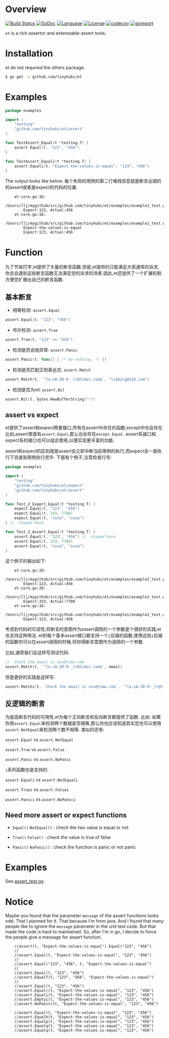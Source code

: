# Overview

[![Build Status](https://travis-ci.org/tinyhubs/assert.svg?branch=master)](https://travis-ci.org/tinyhubs/assert)
[![GoDoc](https://godoc.org/github.com/tinyhubs/assert?status.svg)](https://godoc.org/github.com/tinyhubs/assert)
[![Language](https://img.shields.io/badge/language-go-lightgrey.svg)](https://github.com/tinyhubs/assert)
[![License](https://img.shields.io/badge/license-New%20BSD-yellow.svg?style=flat)](LICENSE)
[![codecov](https://codecov.io/gh/tinyhubs/assert/branch/master/graph/badge.svg)](https://codecov.io/gh/tinyhubs/assert)
[![goreport](https://www.goreportcard.com/badge/github.com/tinyhubs/assert)](https://www.goreportcard.com/report/github.com/tinyhubs/assert)

`et` is a rich assertor and extensiable assert tools.

# Installation

et do not required the others package.

```bash
$ go get -u github.com/tinyhubs/et
```

# Examples

```go
package examples

import (
	"testing"
	"github.com/tinyhubs/et/assert"
)

func TestAssert_Equal(t *testing.T) {
	assert.Equal(t, "123", "456")
}

func TestAssert_Equali(t *testing.T) {
	assert.Equali(t, "Expect-the-values-is-equal", "123", "456")
}
```

The output looks like below. 每个失败的用例的第二行堆栈信息就是断言出错的的assert或者是expect的代码的位置.

```text
	et-core.go:16:
		/Users/llj/mygithub/src/github.com/tinyhubs/et/examples/example1_test.go:9
		Expect:123, Actual:456
	et-core.go:18:
		/Users/llj/mygithub/src/github.com/tinyhubs/et/examples/example1_test.go:13
		Expect-the-values-is-equal
		Expect:123, Actual:456
```

# Function

为了节省打字,et提供了大量的断言函数.但是,et提供的只能满足大家通常的诉求,
你总会遇到这些断言函数无法满足您的诉求的场景.因此,et还提供了一个扩展机制方便您扩展出自己的断言函数.

## 基本断言

- 相等检测: `assert.Equal`

```go
assert.Equal(t, "123", "456")
```

- 布尔检测: `assert.True`

```go
assert.True(t, "123" == "456")
```

- 检测是否会抛异常: `assert.Panic`

```go
assert.Panic(t, func() { /* Do nothing. */ })
```

- 检测是否匹配正则表达式: `assert.Match`

```go
assert.Match(t, `^[a-zA-Z0-9-_]+@timo\.com$`, "libbylg@126.com")
```

- 检测是否为nil: `assert.Nil`

```go
assert.Nil(t, bytes.NewBufferString(""))
```

## assert vs expect

et提供了assert和expect两套接口,所有在assert中存在的函数,except中也会存在.
比如,assert里面有`assert.Equal`,那么也会存在`except.Equal`.
assert系接口和expect系的接口也可以组合使用,以便实现更丰富的功能.

assert和expect的区别就是assert会立即中断当前用例的执行,而expect会一直执行下去直到用例执行完毕.
下面有个例子,注意检查行号:

```go
package examples

import (
	"testing"
	"github.com/tinyhubs/et/expect"
	"github.com/tinyhubs/et/assert"
)

func Test_2_Expect_Equal(t *testing.T) {
	expect.Equal(t, "123", "456")
	expect.Equal(t, 333, 7788)
	expect.Equal(t, "sina", "sina")
} //  stoped here

func Test_2_Assert_Equal(t *testing.T) {
	assert.Equal(t, "123", "456") //  stoped here
	assert.Equal(t, 333, 7788)
	assert.Equal(t, "sina", "sina")
}
```

这个例子的输出如下:

```
	et-core.go:28:
		/Users/llj/mygithub/src/github.com/tinyhubs/et/examples/example2_test.go:10
		Expect:123, Actual:456
	et-core.go:28:
		/Users/llj/mygithub/src/github.com/tinyhubs/et/examples/example2_test.go:11
		Expect:333, Actual:7788
	et-core.go:16:
		/Users/llj/mygithub/src/github.com/tinyhubs/et/examples/example2_test.go:16
		Expect:123, Actual:456
```

考虑到代码的可读性,将断言的意图作为assert调用的一个参数是个很好的实践,et也支持这种用法.
et的每个基本assert接口都支持一个`i`后缀的函数,使用这些`i`后缀的函数你可以在assert调用的时候,将你得断言意图作为调用的一个参数.

比如,通常我们会这样写测试代码:

```go
//  Check the email is xxx@timo.com
assert.Match(t, `^[a-zA-Z0-9-_]+@timo\.com$`, email)
```

但是更好的实践是这样写:

```go
assert.Matchi(t, `Check the email is xxx@timo.com`, `^[a-zA-Z0-9-_]+@timo\.com$`, email)
```


## 反逻辑的断言

为提高断言代码的可用性,et为每个正向断言和反向断言都提供了函数. 比如:
如果你用`assert.Equal`来检测两个数据是否相等,那么你也应该知道其实您也可以使用`assert.NotEqual`来检测两个数不相等.
类似的还有:

`assert.Equal` vs `assert.NotEqual`

`assert.True` vs `assert.False`

`assert.Panic` vs `assert.NoPanic`

`i`系列函数也是支持的:

`assert.Equali` vs `assert.NotEquali`

`assert.Truei` vs `assert.Falsei`

`assert.Panici` vs `assert.NoPanici`


## Need more assert or expect functions

- `Equal()` `NotEqual()` : check the two value is equal or not

- `True()` `False()` : check the value is true of false

- `Panic()` `NoPanic()` : check the function is panic or not panic

# Examples

See [assert_test.go](assert_test.go)

# Notice

Maybe you found that the parameter `message` of the assert functions looks odd.
That I planned for it. That because I'm from java. And I found that many people like to
ignore the `message` parameter in the unit test code. But that made the code is hard to maintained.
So, after I'm in go, I decide to force the people give a message for assert function.


```
	//assert(t, "Expect-the-values-is-equal").Equal("123", "456")
	//
	//assert.Equal(t, "Expect-the-values-is-equal", "123", "456")
	//
	//assert.Equal("123", "456", t, "Expect-the-values-is-equal")
	//
	//assert.Equal(t, "123", "456")
	//assert.Equalf(t, "123", "456", "Expect-the-values-is-equal")
	//
	//assert.Equal(t, "123", "456")
	//assert.Equalr(t, "Expect-the-values-is-equal", "123", "456")
	//assert.Equali(t, "Expect-the-values-is-equal", "123", "456")
	//assert.Emptyi(t, "Expect-the-values-is-equal", "123", "456")
	//assert.NoPanicr(t, "Expect-the-values-is-equal", "123", "456")

	//assert.Equal(t, "Expect-the-values-is-equal", "123", "456")
	//assert.Equalh(t, "Expect-the-values-is-equal", "123", "456")
	//assert.Equalp(t, "Expect-the-values-is-equal", "123", "456")
	//assert.Equalq(t, "Expect-the-values-is-equal", "123", "456")
	//assert.Equalq(t, "Expect-the-values-is-equal", "123", "456")
```